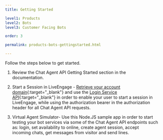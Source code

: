 ```yaml
---
title: Getting Started

level1: Products
level2: Bots
level3: Customer Facing Bots

order: 3

permalink: products-bots-gettingstarted.html

---
```


Follow the steps below to get started.

1. Review the Chat Agent API  Getting Started section in the documentation.

2. Start a Session in LiveEngage - [Retrieve your account domain](agent-domain-domain-api.html){:target="_blank"} and use the [Login Service API](login-getting-started.html){:target="_blank"} in order to enable your user to start a session in LiveEngage, while using the authorization bearer in the authorization header for all Chat Agent API requests. 

3. Virtual Agent Simulator-  Use this Node.JS sample app in order to start testing your bot services via some of the Chat Agent API endpoints such as: login, set availability to online, create agent session, accept incoming chats, get messages from visitor and send lines.